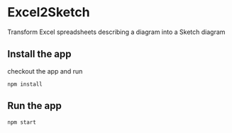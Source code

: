 # Excel2Sketch
Transform Excel spreadsheets describing a diagram into a Sketch diagram

## Install the app
checkout the app and run
```
npm install 
```

## Run the app
```
npm start
```